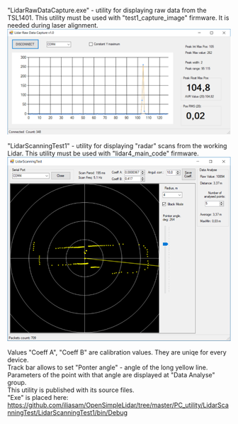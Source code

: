 "LidarRawDataCapture.exe" - utility for displaying raw data from the TSL1401. This utility must be used with "test1_capture_image" firmware. It is needed during laser alignment.
![Alt text](LidarRawDataCapture.png?raw=true "Image")  

"LidarScanningTest1" - utility for displaying "radar" scans from the working Lidar. This utility must be used with "lidar4_main_code" firmware.  
![Alt text](LidarScanningTest/scanning_screenshot.png?raw=true "Image")  

Values "Coeff A", "Coeff B" are calibration values. They are uniqe for every device.  
Track bar allows to set "Ponter angle" - angle of the long yellow line.  
Parameters of the point with that angle are displayed at "Data Analyse" group.  
This utility is published with its source files.  
"Exe" is placed here: https://github.com/iliasam/OpenSimpleLidar/tree/master/PC_utility/LidarScanningTest/LidarScanningTest1/bin/Debug
